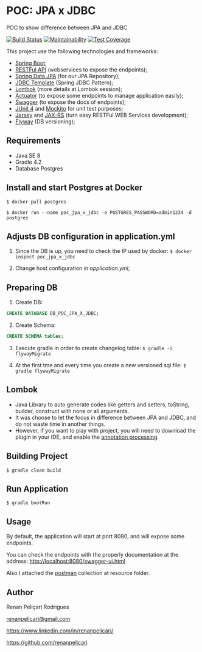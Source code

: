 # POC: JPA x JDBC
POC to show difference between JPA and JDBC

[![Build Status](https://travis-ci.org/renanpelicari/jpa_x_jdbc.svg?branch=master)](https://travis-ci.org/renanpelicari/jpa_x_jdbc)
[![Maintainability](https://api.codeclimate.com/v1/badges/8fa8f8f14f1c1e0c6d74/maintainability)](https://codeclimate.com/github/renanpelicari/jpa_x_jdbc/maintainability)
[![Test Coverage](https://api.codeclimate.com/v1/badges/8fa8f8f14f1c1e0c6d74/test_coverage)](https://codeclimate.com/github/renanpelicari/jpa_x_jdbc/test_coverage)

This project use the following technologies and frameworks:
* [Spring Boot](https://projects.spring.io/spring-boot/);
* [RESTFul API](https://restfulapi.net/) (webservices to expose the endpoints);
* [Spring Data JPA](https://projects.spring.io/spring-data-jpa/) (for our JPA Repository);
* [JDBC Template](https://docs.spring.io/spring/docs/current/javadoc-api/org/springframework/jdbc/core/JdbcTemplate.html) (Spring JDBC Pattern);
* [Lombok](https://projectlombok.org/) (more details at Lombok session);
* [Actuator](https://spring.io/guides/gs/actuator-service/) (to expose some endpoints to manage application easily);
* [Swagger](https://swagger.io/) (to expose the docs of endpoints);
* [JUnit 4](http://junit.org/junit4/) and [Mockito](http://site.mockito.org/) for unit test purposes;
* [Jersey](https://jersey.github.io/) and [JAX-RS](https://github.com/jax-rs) (turn easy RESTFul WEB Services development);
* [Flyway](https://flywaydb.org/) (DB versioning);

## Requirements
* Java SE 8
* Gradle 4.2
* Database Postgres

## Install and start Postgres at Docker
`$ docker pull postgres`

`$ docker run --name poc_jpa_x_jdbc -e POSTGRES_PASSWORD=admin1234 -d postgres`

## Adjusts DB configuration in application.yml
1. Since the DB is up, you need to check the IP used by docker:
`$ docker inspect poc_jpa_x_jdbc`

2. Change host configuration in *application.yml*;

## Preparing DB
1. Create DB: 
```SQL
CREATE DATABASE DB_POC_JPA_X_JDBC;
```
2. Create Schema:
```SQL
CREATE SCHEMA tables;
```
3. Execute gradle in order to create changelog table:
`$ gradle -i flywayMigrate`

4. At the first tme and every time you create a new versioned sql file:
`$ gradle flywayMigrate`

## Lombok
* Java Library to auto generate codes like getters and setters, toString, builder, construct with none or all arguments.
* It was choose to let the focus in difference between JPA and JDBC, and do not waste time in another things.
* However, if you want to play with project, you will need to download the plugin in your IDE, and enable the [annotation processing](https://www.jetbrains.com/help/idea/annotation-processors.html).

## Building Project
`$ gradle clean build`

## Run Application
`$ gradle bootRun`

## Usage
By default, the application will start at port 8080, and will expose some endpoints.

You can check the endpoints with the properly documentation at the address:
[http://localhost:8080/swagger-ui.html](http://localhost:8080/swagger-ui.html)

Also I attached the [postman](https://www.getpostman.com/) collection at resource folder.

## Author
Renan Peliçari Rodrigues

renanpelicari@gmail.com

https://www.linkedin.com/in/renanpelicari/

https://github.com/renanpelicari
